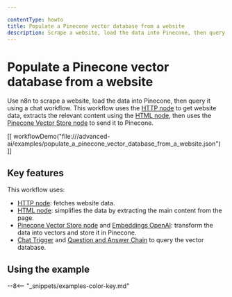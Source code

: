 ```yaml
---

contentType: howto
title: Populate a Pinecone vector database from a website
description: Scrape a website, load the data into Pinecone, then query it using a chat workflow.
---
```


# Populate a Pinecone vector database from a website

Use n8n to scrape a website, load the data into Pinecone, then query it using a chat workflow. This workflow uses the [HTTP node](/integrations/builtin/core-nodes/n8n-nodes-base.httprequest/index.md) to get website data, extracts the relevant content using the [HTML node](/integrations/builtin/core-nodes/n8n-nodes-base.html.md), then uses the [Pinecone Vector Store node](/integrations/builtin/cluster-nodes/root-nodes/n8n-nodes-langchain.vectorstorepinecone.md) to send it to Pinecone. 

[[ workflowDemo("file:///advanced-ai/examples/populate_a_pinecone_vector_database_from_a_website.json") ]]

## Key features

This workflow uses:

* [HTTP node](/integrations/builtin/core-nodes/n8n-nodes-base.httprequest/index.md): fetches website data.
* [HTML node](/integrations/builtin/core-nodes/n8n-nodes-base.html.md): simplifies the data by extracting the main content from the page.
* [Pinecone Vector Store node](/integrations/builtin/cluster-nodes/root-nodes/n8n-nodes-langchain.vectorstorepinecone.md) and [Embeddings OpenAI](/integrations/builtin/cluster-nodes/sub-nodes/n8n-nodes-langchain.embeddingsopenai.md): transform the data into vectors and store it in Pinecone.
* [Chat Trigger](/integrations/builtin/core-nodes/n8n-nodes-langchain.chattrigger/index.md) and [Question and Answer Chain](/integrations/builtin/cluster-nodes/root-nodes/n8n-nodes-langchain.chainretrievalqa/index.md) to query the vector database.


## Using the example

--8<-- "_snippets/examples-color-key.md"
